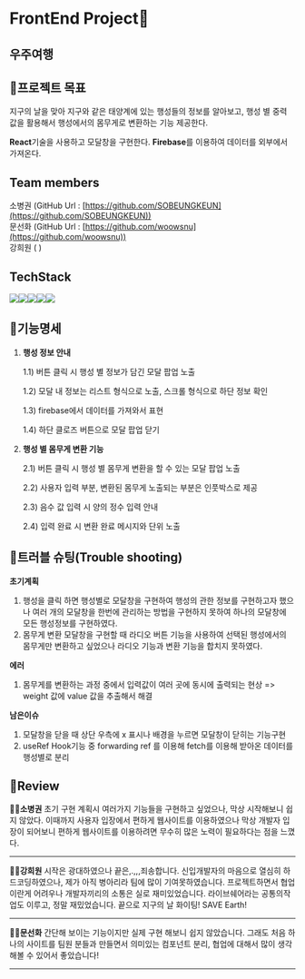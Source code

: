 # FrontEnd Project🔨
## 우주여행
## 🚩프로젝트 목표
지구의 날을 맞아 지구와 같은 태양계에 있는 행성들의 정보를 알아보고, 행성 별 중력 값을 활용해서 행성에서의 몸무게로 변환하는 기능 제공한다.

 **React**기술을 사용하고 모달창을 구현한다. **Firebase**를 이용하여 데이터를 외부에서 가져온다.

## Team members
소병권 (GitHub Url : [https://github.com/SOBEUNGKEUN](https://github.com/SOBEUNGKEUN))
<br>
문선화 (GitHub Url : [https://github.com/woowsnu](https://github.com/woowsnu))
<br>
강희원 ( )

## TechStack
<img  src="https://img.shields.io/badge/javascript-F7DF1E?style=for-the-badge&logo=javascript&logoColor=black"><img  src="https://img.shields.io/badge/css-1572B6?style=for-the-badge&logo=css3&logoColor=white"><img  src="https://img.shields.io/badge/react-61DAFB?style=for-the-badge&logo=react&logoColor=black"><img  src="https://img.shields.io/badge/node.js-339933?style=for-the-badge&logo=Node.js&logoColor=white"><img  src="https://img.shields.io/badge/firebase-FFCA28?style=for-the-badge&logo=firebase&logoColor=white">

## 🚩기능명세
1.  **행성 정보 안내**
    
    1.1) 버튼 클릭 시 행성 별 정보가 담긴 모달 팝업 노출
    
    1.2) 모달 내 정보는 리스트 형식으로 노출, 스크롤 형식으로 하단 정보 확인
    
    1.3) firebase에서 데이터를 가져와서 표현
    
    1.4) 하단 클로즈 버튼으로 모달 팝업 닫기
    
2.  **행성 별 몸무게 변환 기능**
    
    2.1) 버튼 클릭 시 행성 별 몸무게 변환을 할 수 있는 모달 팝업 노출
    
    2.2) 사용자 입력 부분, 변환된 몸무게 노출되는 부분은 인풋박스로 제공
    
    2.3) 음수 값 입력 시 양의 정수 입력 안내
    
    2.4) 입력 완료 시 변환 완료 메시지와 단위 노출
## 🚩트러블 슈팅(Trouble shooting)
**초기계획**

1.  행성을 클릭 하면 행성별로 모달창을 구현하여 행성의 관한 정보를 구현하고자 했으나 여러 개의 모달창을 한번에 관리하는 방법을 구현하지 못하여 하나의 모달창에 모든 행성정보를 구현하였다.
2.  몸무게 변환 모달창을 구현할 때 라디오 버튼 기능을 사용하여 선택된 행성에서의 몸무게만 변환하고 싶었으나 라디오 기능과 변환 기능을 합치지 못하였다.

**에러**

1.  몸무게를 변환하는 과정 중에서 입력값이 여러 곳에 동시에 출력되는 현상
     => weight 값에 value 값을 추출해서 해결

**남은이슈**

1.  모달창을 닫을 때 상단 우측에 x 표시나 배경을 누르면 모달창이 닫히는 기능구현
2.  useRef Hook기능 중 forwarding ref 를 이용해 fetch를 이용해 받아온 데이터를 행성별로 분리

## 🚩Review
**👨‍💻소병권** 
 초기 구현 계획시 여러가지 기능들을 구현하고 싶었으나, 막상 시작해보니 쉽지 않았다. 이때까지 사용자 입장에서 편하게 웹사이트를 이용하였으나 막상 개발자 입장이 되어보니 편하게 웹사이트를 이용하려면 무수히 많은 노력이 필요하다는 점을 느꼈다.

---
**👨‍💻강희원** 
 시작은 광대하였으나 끝은,.,,,죄송합니다. 신입개발자의 마음으로 열심히 하드코딩하였으나, 제가 아직 병아리라 팀에 많이 기여못하였습니다. 프로젝트하면서 협업이란게 어려우나 개발자끼리의 소통은 실로 재미있었습니다. 라이브쉐어라는 공통의작업도 이루고, 정말 재밌었습니다. 끝으로 지구의 날 화이팅! SAVE Earth!

---
**👨‍💻문선화** 
간단해 보이는 기능이지만 실제 구현 해보니 쉽지 않았습니다. 그래도 처음 하나의 사이트를 팀원 분들과 만들면서 의미있는 컴포넌트 분리, 협업에 대해서 많이 생각해볼 수 있어서 좋았습니다!

---





